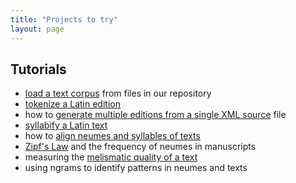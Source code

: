 ```yaml
---
title: "Projects to try"
layout: page
---
```




## Tutorials


-   [load a text corpus](corpus) from files in our repository
-   [tokenize a Latin edition](tokenize)
-   how to [generate multiple editions from a single XML source](editions) file
-   [syllabify a Latin text](syllabify)
-   how to [align neumes and syllables of texts](align)
-   [Zipf's Law](zipf) and the frequency of neumes in manuscripts
-   measuring the [melismatic quality of a text](melisma)
-   using ngrams to identify patterns in neumes and texts
